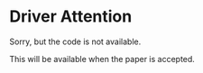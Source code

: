 # Driver Attention

Sorry, but the code is not available.

This will be available when the paper is accepted.
